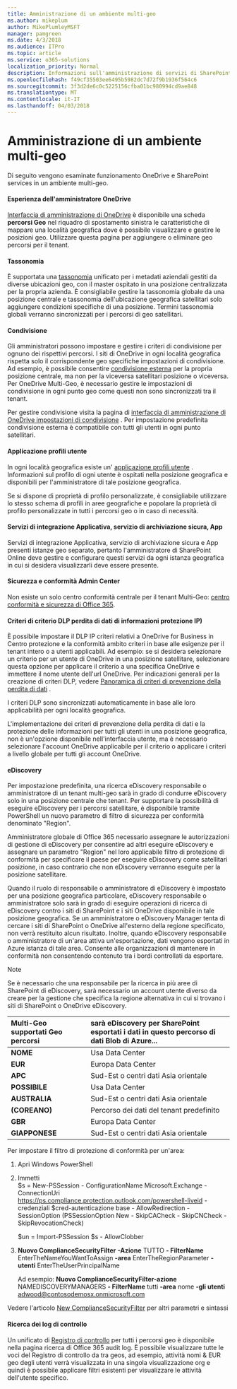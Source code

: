 ```yaml
---
title: Amministrazione di un ambiente multi-geo
ms.author: mikeplum
author: MikePlumleyMSFT
manager: pamgreen
ms.date: 4/3/2018
ms.audience: ITPro
ms.topic: article
ms.service: o365-solutions
localization_priority: Normal
description: Informazioni sull'amministrazione di servizi di SharePoint e OneDrive in un ambiente multi-geo.
ms.openlocfilehash: f49cf35503ee6495b5982dc7d72f9b1936f564c6
ms.sourcegitcommit: 3f3d2de6c0c5225156cfba01bc980994cd9ae848
ms.translationtype: MT
ms.contentlocale: it-IT
ms.lasthandoff: 04/03/2018
---
```

# <a name="administering-a-multi-geo-environment"></a>Amministrazione di un ambiente multi-geo

Di seguito vengono esaminate funzionamento OneDrive e SharePoint services in un ambiente multi-geo.

#### <a name="onedrive-administrator-experience"></a>Esperienza dell'amministratore OneDrive

[Interfaccia di amministrazione di OneDrive](https://admin.onedrive.com) è disponibile una scheda **percorsi Geo** nel riquadro di spostamento sinistra le caratteristiche di mappare una località geografica dove è possibile visualizzare e gestire le posizioni geo. Utilizzare questa pagina per aggiungere o eliminare geo percorsi per il tenant.

#### <a name="taxonomy"></a>Tassonomia

È supportata una [tassonomia](https://support.office.com/article/A180FA28-6405-4679-9EC3-81D2028C4EFC) unificato per i metadati aziendali gestiti da diverse ubicazioni geo, con il master ospitato in una posizione centralizzata per la propria azienda. È consigliabile gestire la tassonomia globale da una posizione centrale e tassonomia dell'ubicazione geografica satellitari solo aggiungere condizioni specifiche di una posizione. Termini tassonomia globali verranno sincronizzati per i percorsi di geo satellitari.

#### <a name="sharing"></a>Condivisione

Gli amministratori possono impostare e gestire i criteri di condivisione per ognuno dei rispettivi percorsi. I siti di OneDrive in ogni località geografica rispetta solo il corrispondente geo specifiche impostazioni di condivisione. Ad esempio, è possibile consentire [condivisione esterna](https://support.office.com/article/C8A462EB-0723-4B0B-8D0A-70FEAFE4BE85) per la propria posizione centrale, ma non per la viceversa satellitari posizione o viceversa. Per OneDrive Multi-Geo, è necessario gestire le impostazioni di condivisione in ogni punto geo come questi non sono sincronizzati tra il tenant.

Per gestire condivisione visita la pagina di [interfaccia di amministrazione di OneDrive impostazioni di condivisione](https://admin.onedrive.com/?v=SharingSettings) . Per impostazione predefinita condivisione esterna è compatibile con tutti gli utenti in ogni punto satellitari.

#### <a name="user-profile-application"></a>Applicazione profili utente

In ogni località geografica esiste un' [applicazione profili utente](https://support.office.com/article/494bec9c-6654-41f0-920f-f7f937ea9723) . Informazioni sul profilo di ogni utente è ospitati nella posizione geografica e disponibili per l'amministratore di tale posizione geografica.

Se si dispone di proprietà di profilo personalizzate, è consigliabile utilizzare lo stesso schema di profili in aree geografiche e popolare la proprietà di profilo personalizzate in tutti i percorsi geo o in caso di necessità.

#### <a name="bcs-secure-store-apps"></a>Servizi di integrazione Applicativa, servizio di archiviazione sicura, App

Servizi di integrazione Applicativa, servizio di archiviazione sicura e App presenti istanze geo separato, pertanto l'amministratore di SharePoint Online deve gestire e configurare questi servizi da ogni istanza geografica in cui si desidera visualizzarli deve essere presente.

#### <a name="security-and-compliance-admin-center"></a>Sicurezza e conformità Admin Center

Non esiste un solo centro conformità centrale per il tenant Multi-Geo: [centro conformità e sicurezza di Office 365](https://protection.office.com/?rfr=AdminCenter\#/homepage).

#### <a name="information-protection-ip-data-loss-prevention-dlp-policy"></a>Criteri di criterio DLP perdita di dati di informazioni protezione IP)

È possibile impostare il DLP IP criteri relativi a OneDrive for Business in Centro protezione e la conformità ambito criteri in base alle esigenze per il tenant intero o a utenti applicabili. Ad esempio: se si desidera selezionare un criterio per un utente di OneDrive in una posizione satellitare, selezionare questa opzione per applicare il criterio a una specifica OneDrive e immettere il nome utente dell'url OneDrive. Per indicazioni generali per la creazione di criteri DLP, vedere [Panoramica di criteri di prevenzione della perdita di dati](https://support.office.com/article/1966b2a7-d1e2-4d92-ab61-42efbb137f5e) .

I criteri DLP sono sincronizzati automaticamente in base alle loro applicabilità per ogni località geografica.

L'implementazione dei criteri di prevenzione della perdita di dati e la protezione delle informazioni per tutti gli utenti in una posizione geografica, non è un'opzione disponibile nell'interfaccia utente, ma è necessario selezionare l'account OneDrive applicabile per il criterio o applicare i criteri a livello globale per tutti gli account OneDrive.

#### <a name="ediscovery"></a>eDiscovery 

Per impostazione predefinita, una ricerca eDiscovery responsabile o amministratore di un tenant multi-geo sarà in grado di condurre eDiscovery solo in una posizione centrale che tenant. Per supportare la possibilità di eseguire eDiscovery per i percorsi satellitare, è disponibile tramite PowerShell un nuovo parametro di filtro di sicurezza per conformità denominato "Region".

Amministratore globale di Office 365 necessario assegnare le autorizzazioni di gestione di eDiscovery per consentire ad altri eseguire eDiscovery e assegnare un parametro "Region" nel loro applicabile filtro di protezione di conformità per specificare il paese per eseguire eDiscovery come satellitari posizione, in caso contrario che non eDiscovery verranno eseguite per la posizione satellitare.

Quando il ruolo di responsabile o amministratore di eDiscovery è impostato per una posizione geografica particolare, eDiscovery responsabile o amministratore solo sarà in grado di eseguire operazioni di ricerca di eDiscovery contro i siti di SharePoint e i siti OneDrive disponibile in tale posizione geografica. Se un amministratore o eDiscovery Manager tenta di cercare i siti di SharePoint o OneDrive all'esterno della regione specificato, non verrà restituito alcun risultato. Inoltre, quando eDiscovery responsabile o amministratore di un'area attiva un'esportazione, dati vengono esportati in Azure istanza di tale area. Consente alle organizzazioni di mantenere in conformità non consentendo contenuto tra i bordi controllati da esportare.

> [!NOTE]
> Se è necessario che una responsabile per la ricerca in più aree di SharePoint di eDiscovery, sarà necessario un account utente diverso da creare per la gestione che specifica la regione alternativa in cui si trovano i siti di SharePoint o OneDrive eDiscovery.

<table>
<thead>
<tr class="header">
<th align="left"><strong>Multi-Geo supportati Geo percorsi</strong></th>
<th align="left"><strong>sarà eDiscovery per SharePoint esportati i dati in questo percorso di dati Blob di Azure...</strong></th>
</tr>
</thead>
<tbody>
<tr class="odd">
<td align="left"><strong>NOME</strong></td>
<td align="left">Usa Data Center</td>
</tr>
<tr class="even">
<td align="left"><strong>EUR</strong></td>
<td align="left">Europa Data Center</td>
</tr>
<tr class="odd">
<td align="left"><strong>APC</strong></td>
<td align="left">Sud-Est o centri dati Asia orientale</td>
</tr>
<tr class="even">
<td align="left"><strong>POSSIBILE</strong></td>
<td align="left">Usa Data Center</td>
</tr>
<tr class="odd">
<td align="left"><strong>AUSTRALIA</strong></td>
<td align="left">Sud-Est o centri dati Asia orientale</td>
</tr>
<tr class="even">
<td align="left"><strong>(COREANO)</strong></td>
<td align="left">Percorso dei dati del tenant predefinito</td>
</tr>
<tr class="odd">
<td align="left"><strong>GBR</strong></td>
<td align="left">Europa Data Center</td>
</tr>
<tr class="even">
<td align="left"><strong>GIAPPONESE</strong></td>
<td align="left">Sud-Est o centri dati Asia orientale</td>
</tr>
</tbody>
</table>

Per impostare il filtro di protezione di conformità per un'area:

1.  Apri Windows PowerShell

2.  Immetti   
    $s = New-PSSession - ConfigurationName Microsoft.Exchange - ConnectionUri <https://ps.compliance.protection.outlook.com/powershell-liveid> -credenziali $cred-autenticazione base - AllowRedirection - SessionOption (PSSessionOption New - SkipCACheck - SkipCNCheck - SkipRevocationCheck)

    $un = Import-PSSession $s - AllowClobber  

3.  **Nuovo ComplianceSecurityFilter** **-Azione** TUTTO **- FilterName** EnterTheNameYouWantToAssign **-area** EnterTheRegionParameter **-utenti** EnterTheUserPrincipalName

    Ad esempio: **Nuovo ComplianceSecurityFilter-azione** NAMEDISCOVERYMANAGERS **- FilterName** tutti **-area** nome **-gli utenti** adwood@contosodemosx.onmicrosoft.com

Vedere l'articolo [New ComplianceSecurityFilter](https://technet.microsoft.com/library/mt210915(v=exchg.160).aspx) per altri parametri e sintassi

#### <a name="audit-log-search"></a>Ricerca dei log di controllo

Un unificato di [Registro di controllo](https://support.office.com/article/0d4d0f35-390b-4518-800e-0c7ec95e946c) per tutti i percorsi geo è disponibile nella pagina ricerca di Office 365 audit log. È possibile visualizzare tutte le voci del Registro di controllo da tra geos, ad esempio, attività nomi & EUR geo degli utenti verrà visualizzata in una singola visualizzazione org e quindi è possibile applicare filtri esistenti per visualizzare le attività dell'utente specifico.
